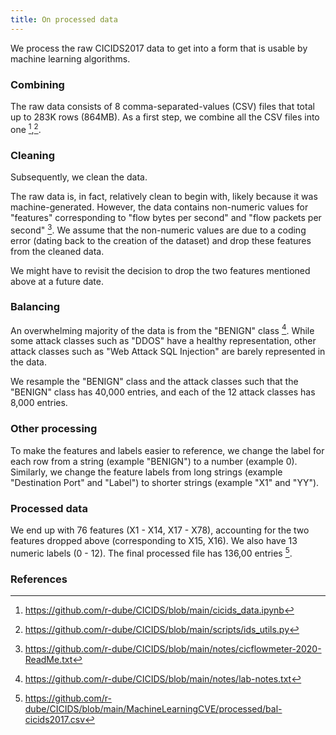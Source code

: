 ```yaml
---
title: On processed data
---
```

We process the raw CICIDS2017 data to get into a form that is usable by machine learning algorithms.

### Combining
The raw data consists of 8 comma-separated-values (CSV) files that total up to 283K rows (864MB). As a first step, we combine all the CSV files into one [^colab1],[^scripts1].

### Cleaning
Subsequently, we clean the data. 

The raw data is, in fact, relatively clean to begin with, likely because it was machine-generated. However, the data contains non-numeric values for "features" corresponding to "flow bytes per second" and "flow packets per second" [^notes1]. We assume that the non-numeric values are due to a coding error (dating back to the creation of the dataset) and drop these features from the cleaned data. 

We might have to revisit the decision to drop the two features mentioned above at a future date.

### Balancing
An overwhelming majority of the data is from the "BENIGN" class [^notes2]. While some attack classes such as "DDOS" have a healthy representation, other attack classes such as "Web Attack SQL Injection" are barely represented in the data. 

We resample the "BENIGN" class and the attack classes such that the "BENIGN" class has 40,000 entries, and each of the 12 attack classes has 8,000 entries.

### Other processing
To make the features and labels easier to reference, we change the label for each row from a string (example "BENIGN") to a number (example 0). Similarly, we change the feature labels from long strings (example "Destination Port" and "Label") to shorter strings (example "X1" and "YY").

### Processed data
We end up with 76 features (X1 - X14, X17 - X78), accounting for the two features dropped above (corresponding to X15, X16). We also have 13 numeric labels (0 - 12). The final processed file has 136,00 entries [^data1].


### References
[^notes1]: https://github.com/r-dube/CICIDS/blob/main/notes/cicflowmeter-2020-ReadMe.txt
[^notes2]: https://github.com/r-dube/CICIDS/blob/main/notes/lab-notes.txt
[^colab1]: https://github.com/r-dube/CICIDS/blob/main/cicids_data.ipynb
[^scripts1]: https://github.com/r-dube/CICIDS/blob/main/scripts/ids_utils.py
[^data1]: https://github.com/r-dube/CICIDS/blob/main/MachineLearningCVE/processed/bal-cicids2017.csv
